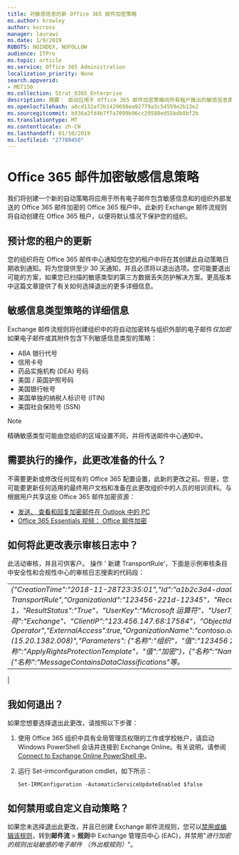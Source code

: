 ```yaml
---
title: 对敏感信息的新 Office 365 邮件加密策略
ms.author: krowley
author: kccross
manager: laurawi
ms.date: 1/9/2019
ROBOTS: NOINDEX, NOFOLLOW
audience: ITPro
ms.topic: article
ms.service: Office 365 Administration
localization_priority: None
search.appverid:
- MET150
ms.collection: Strat_O365_Enterprise
description: 摘要： 自动应用于 Office 365 邮件加密策略向所有租户推出的敏感信息类型。
ms.openlocfilehash: a8cd132af2b1429698ea92779a3c54559e2b13e2
ms.sourcegitcommit: b936a2fd4b7f7a7099b96cc29580ed55bdb8bf2b
ms.translationtype: MT
ms.contentlocale: zh-CN
ms.lasthandoff: 01/10/2019
ms.locfileid: "27789450"
---
```

# <a name="office-365-message-encryption-policy-for-sensitive-information"></a>Office 365 邮件加密敏感信息策略

我们将创建一个新的自动策略将应用于所有电子邮件包含敏感信息和的组织外部发送的 Office 365 邮件加密的 Office 365 租户中。此新的 Exchange 邮件流规则将自动创建在 Office 365 租户，以便将默认情况下保护您的组织。

## <a name="when-to-expect-the-update-for-your-tenant"></a>预计您的租户的更新

您的组织将在 Office 365 邮件中心通知您在您的租户中将在其创建此自动策略日期收到通知。将为您提供至少 30 天通知，并且必须将以退出选项。您可能要退出可能的方案，如果您已扫描的敏感类型的第三方数据丢失防护解决方案。更高版本中这篇文章提供了有关如何选择退出的更多详细信息。

## <a name="sensitive-information-type-policy-details"></a>敏感信息类型策略的详细信息

Exchange 邮件流规则将创建组织中的将自动加密转与组织外部的电子邮件*仅加密*如果电子邮件或其附件包含下列敏感信息类型的策略：

- ABA 银行代号
- 信用卡号
- 药品实施机构 (DEA) 号码
- 美国 / 英国护照号码
- 美国银行帐号
- 美国单独的纳税人标识号 (ITIN)
- 美国社会保险号 (SSN)

> [!Note]
> 精确敏感类型可能由您组织的区域设置不同，并将传送邮件中心通知中。

## <a name="what-do-i-need-to-do-to-prepare-for-this-change"></a>需要执行的操作，此更改准备的什么？

不需要更新或修改任何现有的 Office 365 配置设置，此新的更改之前。但是，您可能要更新任何适用的最终用户文档和准备在此更改组织中的人员的培训资料。与根据用户共享这些 Office 365 邮件加密资源：

- [发送、 查看和回复加密邮件在 Outlook 中的 PC](https://support.office.com/article/send-view-and-reply-to-encrypted-messages-in-outlook-for-pc-eaa43495-9bbb-4fca-922a-df90dee51980)
- [Office 365 Essentials 视频： Office 邮件加密](https://youtu.be/CQR0cG_iEUc)

## <a name="how-will-this-change-be-represented-in-the-audit-log"></a>如何将此更改表示审核日志中？

此活动审核，并且可供客户。 操作 ' 新建 TransportRule'，下面是示例审核条目中安全性和合规性中心的审核日志搜索的代码段：

|     |
| --- |
| *{"CreationTime":"2018-11-28T23:35:01","Id":"a1b2c3d4-daa0-4c4f-a019-03a1234a1b0c","Operation":"New-TransportRule","OrganizationId":"123456-221d-12345"，"RecordType": 1，"ResultStatus":"True"，"UserKey":"Microsoft 运算符"、"UserType": 3，"版本": 1，"工作负荷":"Exchange"、"ClientIP":"123.456.147.68:17584"，"ObjectId":""，"UserId":"Microsoft Operator","ExternalAccess":true,"OrganizationName":"contoso.onmicrosoft.com","OriginatingServer":"CY4PR13MBXXXX (15.20.1382.008)","Parameters": {"名称":"组织"，"值":"123456 221 d-12346"{"名称":"ApplyRightsProtectionTemplate"，"值":"加密"}，{"名称":"Name"，"值":"加密 （外出框规则） 的出站敏感电子邮件"}，{"名称":"MessageContainsDataClassifications"等。*
 |

## <a name="how-do-i-opt-out"></a>我如何退出？

如果您想要选择退出此更改，请按照以下步骤：

1. 使用 Office 365 组织中具有全局管理员权限的工作或学校帐户，请启动 Windows PowerShell 会话并连接到 Exchange Online。有关说明，请参阅[Connect to Exchange Online PowerShell 中](https://aka.ms/exopowershell)。
2. 运行 Set-irmconfiguration cmdlet，如下所示：

   ```
   Set-IRMConfiguration -AutomaticServiceUpdateEnabled $false
   ```

## <a name="how-do-i-disable-or-customize-the-automatic-policy"></a>如何禁用或自定义自动策略？

如果您未选择退出此更改，并且已创建 Exchange 邮件流规则，您可以[禁用或编辑该规则](https://docs.microsoft.com/exchange/security-and-compliance/mail-flow-rules/manage-mail-flow-rules#enable-or-disable-a-mail-flow-rule)，转到**邮件流** > **规则**中 Exchange 管理员中心 (EAC)，并禁用"*进行加密的规则出站敏感的电子邮件 （外出框规则）*"。
